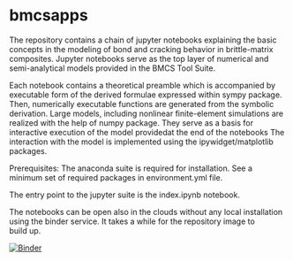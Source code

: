 # bmcsapps

The repository contains a chain of jupyter notebooks explaining the basic
concepts in the modeling of bond and cracking behavior in brittle-matrix
composites. Jupyter notebooks serve as the top layer of numerical and 
semi-analytical models provided in the BMCS Tool Suite.

Each notebook contains a theoretical preamble which is accompanied 
by executable form of the derived formulae expressed within sympy package. 
Then, numerically executable functions are generated from the symbolic 
derivation. Large models, including nonlinear finite-element simulations
are realized with the help of numpy package. They serve as 
a basis for interactive execution of the model providedat 
the end of the notebooks
The interaction with the model is implemented using 
the ipywidget/matplotlib packages.

Prerequisites: The anaconda suite is required for installation. See a
minimum set of required packages in environment.yml file.

The entry point to the jupyter suite is the index.ipynb notebook.

The notebooks can be open also in the clouds without any local installation
using the binder service. It takes a while for the repository image to  
build up. 

[![Binder](https://mybinder.org/badge.svg)](https://mybinder.org/v2/gh/rosoba/bmcsapps.git/master?filepath=index.ipynb)




